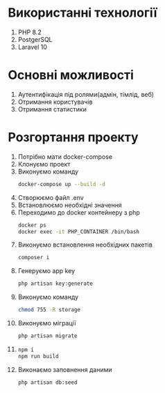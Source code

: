 # Використанні технології
1. PHP 8.2
2. PostgerSQL
3. Laravel 10
   
# Основні можливості
1. Аутентифікація під ролями(адмін, тімлід, веб)
2. Отримання користувачів
3. Отримання статистики
   
# Розгортання проекту
1. Потрібно мати docker-compose
2. Клонуємо проект
3. Виконуємо команду
   ```bash
   docker-compose up --build -d
   ```
4. Створюємо файл .env
5. Встановлюємо необхідні значення
6. Переходимо до docker контейнеру з php
   ```bash
   docker ps
   docker exec -it PHP_CONTAINER /bin/bash
   ```
7. Виконуємо встановлення необхідних пакетів
   ```bash
   composer i
   ```
8. Генеруємо app key
   ```bash
   php artisan key:generate
   ```
9. Виконуємо команду
   ```bash
   chmod 755 -R storage
   ```
10. Виконуємо міграції
    ```bash
    php artisan migrate
    ```
11. ```bash
    npm i
    npm run build
    ```
12. Виконаємо заповнення даними
    ```bash
    php artisan db:seed
    ```
